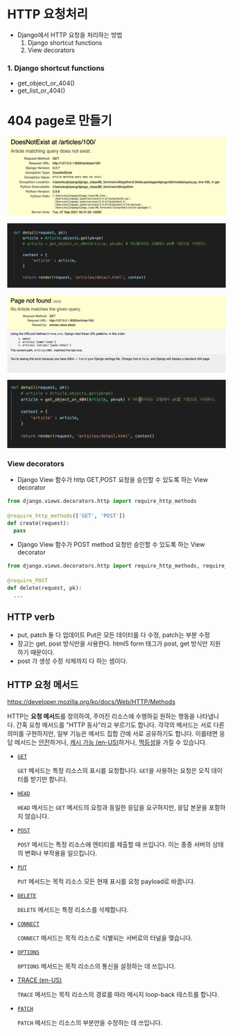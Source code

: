 # HTTP 요청처리

- Django에서 HTTP 요청을 처리하는 방법
  1. Django shortcut functions
  2. View decorators



### 1. Django shortcut functions

- get_object_or_404()
- get_list_or_404()



# 404 page로 만들기

![image-20210907093122367](images/image-20210907093122367.png)

![image-20210907093144824](images/image-20210907093144824.png)



![image-20210907093200967](images/image-20210907093200967.png)

![image-20210907093209083](images/image-20210907093209083.png)





### View decorators

- Django View 함수가 http GET,POST 요청을 승인할 수 있도록 하는 View decorator

```python
from django.views.decorators.http import require_http_methods

@require_http_methods(['GET', 'POST']) 
def create(request):
  pass

```

- Django View 함수가 POST method 요청만 승인할 수 있도록 하는 View decorator

```python
from django.views.decorators.http import require_http_methods, require_POST

@require_POST
def delete(request, pk):
  ...
```





## HTTP verb

- put, patch 둘 다 업데이트 Put은 모든 데이터를 다 수정, patch는 부분 수정
- 장고는 get, post 방식만을 사용한다. html5 form 태그가  post, get 방식만 지원하기 때문이다.
- post 가 생성 수정 삭제까지 다 하는 셈이다.



## HTTP 요청 메서드

https://developer.mozilla.org/ko/docs/Web/HTTP/Methods

HTTP는 **요청 메서드**를 정의하여, 주어진 리소스에 수행하길 원하는 행동을 나타냅니다. 간혹 요청 메서드를 "HTTP 동사"라고 부르기도 합니다. 각각의 메서드는 서로 다른 의미를 구현하지만, 일부 기능은 메서드 집합 간에 서로 공유하기도 합니다. 이를테면 응답 메서드는 [안전](https://developer.mozilla.org/ko/docs/Glossary/Safe)하거나, [캐시 가능 (en-US)](https://developer.mozilla.org/en-US/docs/Glossary/cacheable)하거나, [멱등성](https://developer.mozilla.org/ko/docs/Glossary/Idempotent)을 가질 수 있습니다.

- [`GET`](https://developer.mozilla.org/ko/docs/Web/HTTP/Methods/GET)

  `GET` 메서드는 특정 리소스의 표시를 요청합니다. `GET`을 사용하는 요청은 오직 데이터를 받기만 합니다.

- [`HEAD`](https://developer.mozilla.org/ko/docs/Web/HTTP/Methods/HEAD)

  `HEAD` 메서드는 `GET` 메서드의 요청과 동일한 응답을 요구하지만, 응답 본문을 포함하지 않습니다.

- [`POST`](https://developer.mozilla.org/ko/docs/Web/HTTP/Methods/POST)

  `POST` 메서드는 특정 리소스에 엔티티를 제출할 때 쓰입니다. 이는 종종 서버의 상태의 변화나 부작용을 일으킵니다.

- [`PUT`](https://developer.mozilla.org/ko/docs/Web/HTTP/Methods/PUT)

  `PUT` 메서드는 목적 리소스 모든 현재 표시를 요청 payload로 바꿉니다.

- [`DELETE`](https://developer.mozilla.org/ko/docs/Web/HTTP/Methods/DELETE)

  `DELETE` 메서드는 특정 리소스를 삭제합니다.

- [`CONNECT`](https://developer.mozilla.org/ko/docs/Web/HTTP/Methods/CONNECT)

  `CONNECT` 메서드는 목적 리소스로 식별되는 서버로의 터널을 맺습니다.

- [`OPTIONS`](https://developer.mozilla.org/ko/docs/Web/HTTP/Methods/OPTIONS)

  `OPTIONS` 메서드는 목적 리소스의 통신을 설정하는 데 쓰입니다.

- [TRACE (en-US)](https://developer.mozilla.org/en-US/docs/Web/HTTP/Methods/TRACE)

  `TRACE` 메서드는 목적 리소스의 경로를 따라 메시지 loop-back 테스트를 합니다.

- [`PATCH`](https://developer.mozilla.org/ko/docs/Web/HTTP/Methods/PATCH)

  `PATCH` 메서드는 리소스의 부분만을 수정하는 데 쓰입니다.
